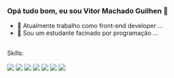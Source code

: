 ### Opá tudo bom, eu sou Vitor Machado Guilhen 👋


- 🔭 Atualmente trabalho como front-end developer ...
- 🌱 Sou um estudante facinado por programação ...
 ## 
<div style='display: inline-block'>
  Skills: <br><br>
  <img src='https://img.shields.io/badge/Python-3776AB?style=for-the-badge&logo=python&logoColor=white'/>
  <img src='https://img.shields.io/badge/HTML-239120?style=for-the-badge&logo=html5&logoColor=white'/>
  <img src='https://img.shields.io/badge/CSS-239120?&style=for-the-badge&logo=css3&logoColor=white'/>
  <img src='https://img.shields.io/badge/JavaScript-323330?style=for-the-badge&logo=javascript&logoColor=F7DF1E'/>
  <img src='https://img.shields.io/badge/Java-ED8B00?style=for-the-badge&logo=openjdk&logoColor=white'/>
  <img src='https://img.shields.io/badge/React-20232A?style=for-the-badge&logo=react&logoColor=61DAFB'/>
  <img src='https://img.shields.io/badge/MySQL-00000F?style=for-the-badge&logo=mysql&logoColor=white'/>
<div/>
